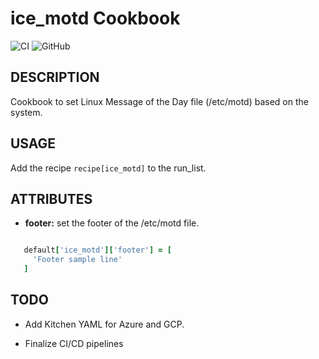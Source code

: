 # ice_motd Cookbook

![CI](https://github.com/mauroseb/ice_motd/actions/workflows/ci-base.yaml/badge.svg)
![GitHub](https://img.shields.io/github/license/mauroseb/ice_motd)

## DESCRIPTION

Cookbook to set Linux Message of the Day file (/etc/motd) based on the system.

## USAGE

Add the recipe ```recipe[ice_motd]``` to the run_list.

## ATTRIBUTES

* __footer:__ set the footer of the /etc/motd file.

```ruby

   default['ice_motd']['footer'] = [
     'Footer sample line'
   ]

```

## TODO

* Add Kitchen YAML for Azure and GCP.

* Finalize CI/CD pipelines
